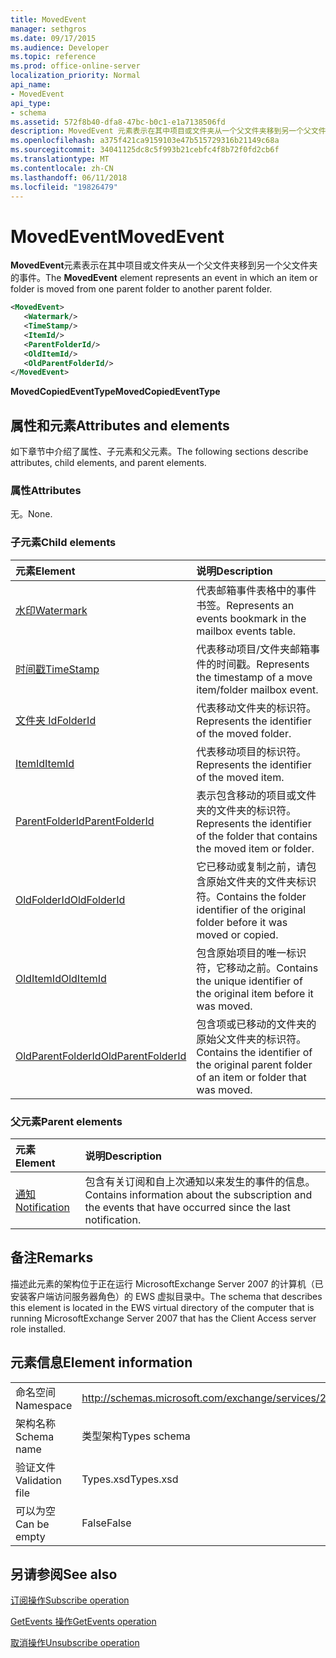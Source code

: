 ```yaml
---
title: MovedEvent
manager: sethgros
ms.date: 09/17/2015
ms.audience: Developer
ms.topic: reference
ms.prod: office-online-server
localization_priority: Normal
api_name:
- MovedEvent
api_type:
- schema
ms.assetid: 572f8b40-dfa8-47bc-b0c1-e1a7138506fd
description: MovedEvent 元素表示在其中项目或文件夹从一个父文件夹移到另一个父文件夹的事件。
ms.openlocfilehash: a375f421ca9159103e47b515729316b21149c68a
ms.sourcegitcommit: 34041125dc8c5f993b21cebfc4f8b72f0fd2cb6f
ms.translationtype: MT
ms.contentlocale: zh-CN
ms.lasthandoff: 06/11/2018
ms.locfileid: "19826479"
---
```

# <a name="movedevent"></a><span data-ttu-id="f2821-103">MovedEvent</span><span class="sxs-lookup"><span data-stu-id="f2821-103">MovedEvent</span></span>

<span data-ttu-id="f2821-104">**MovedEvent**元素表示在其中项目或文件夹从一个父文件夹移到另一个父文件夹的事件。</span><span class="sxs-lookup"><span data-stu-id="f2821-104">The **MovedEvent** element represents an event in which an item or folder is moved from one parent folder to another parent folder.</span></span> 
  
```xml
<MovedEvent>
   <Watermark/>
   <TimeStamp/>
   <ItemId/>
   <ParentFolderId/>
   <OldItemId/>
   <OldParentFolderId/>
</MovedEvent>
```

 <span data-ttu-id="f2821-105">**MovedCopiedEventType**</span><span class="sxs-lookup"><span data-stu-id="f2821-105">**MovedCopiedEventType**</span></span>
## <a name="attributes-and-elements"></a><span data-ttu-id="f2821-106">属性和元素</span><span class="sxs-lookup"><span data-stu-id="f2821-106">Attributes and elements</span></span>

<span data-ttu-id="f2821-107">如下章节中介绍了属性、子元素和父元素。</span><span class="sxs-lookup"><span data-stu-id="f2821-107">The following sections describe attributes, child elements, and parent elements.</span></span>
  
### <a name="attributes"></a><span data-ttu-id="f2821-108">属性</span><span class="sxs-lookup"><span data-stu-id="f2821-108">Attributes</span></span>

<span data-ttu-id="f2821-109">无。</span><span class="sxs-lookup"><span data-stu-id="f2821-109">None.</span></span>
  
### <a name="child-elements"></a><span data-ttu-id="f2821-110">子元素</span><span class="sxs-lookup"><span data-stu-id="f2821-110">Child elements</span></span>

|<span data-ttu-id="f2821-111">**元素**</span><span class="sxs-lookup"><span data-stu-id="f2821-111">**Element**</span></span>|<span data-ttu-id="f2821-112">**说明**</span><span class="sxs-lookup"><span data-stu-id="f2821-112">**Description**</span></span>|
|:-----|:-----|
|[<span data-ttu-id="f2821-113">水印</span><span class="sxs-lookup"><span data-stu-id="f2821-113">Watermark</span></span>](watermark.md) <br/> |<span data-ttu-id="f2821-114">代表邮箱事件表格中的事件书签。</span><span class="sxs-lookup"><span data-stu-id="f2821-114">Represents an events bookmark in the mailbox events table.</span></span>  <br/> |
|[<span data-ttu-id="f2821-115">时间戳</span><span class="sxs-lookup"><span data-stu-id="f2821-115">TimeStamp</span></span>](timestamp.md) <br/> |<span data-ttu-id="f2821-116">代表移动项目/文件夹邮箱事件的时间戳。</span><span class="sxs-lookup"><span data-stu-id="f2821-116">Represents the timestamp of a move item/folder mailbox event.</span></span>  <br/> |
|[<span data-ttu-id="f2821-117">文件夹 Id</span><span class="sxs-lookup"><span data-stu-id="f2821-117">FolderId</span></span>](folderid.md) <br/> |<span data-ttu-id="f2821-118">代表移动文件夹的标识符。</span><span class="sxs-lookup"><span data-stu-id="f2821-118">Represents the identifier of the moved folder.</span></span>  <br/> |
|[<span data-ttu-id="f2821-119">ItemId</span><span class="sxs-lookup"><span data-stu-id="f2821-119">ItemId</span></span>](itemid.md) <br/> |<span data-ttu-id="f2821-120">代表移动项目的标识符。</span><span class="sxs-lookup"><span data-stu-id="f2821-120">Represents the identifier of the moved item.</span></span>  <br/> |
|[<span data-ttu-id="f2821-121">ParentFolderId</span><span class="sxs-lookup"><span data-stu-id="f2821-121">ParentFolderId</span></span>](parentfolderid.md) <br/> |<span data-ttu-id="f2821-122">表示包含移动的项目或文件夹的文件夹的标识符。</span><span class="sxs-lookup"><span data-stu-id="f2821-122">Represents the identifier of the folder that contains the moved item or folder.</span></span>  <br/> |
|[<span data-ttu-id="f2821-123">OldFolderId</span><span class="sxs-lookup"><span data-stu-id="f2821-123">OldFolderId</span></span>](oldfolderid.md) <br/> |<span data-ttu-id="f2821-124">它已移动或复制之前，请包含原始文件夹的文件夹标识符。</span><span class="sxs-lookup"><span data-stu-id="f2821-124">Contains the folder identifier of the original folder before it was moved or copied.</span></span>  <br/> |
|[<span data-ttu-id="f2821-125">OldItemId</span><span class="sxs-lookup"><span data-stu-id="f2821-125">OldItemId</span></span>](olditemid.md) <br/> |<span data-ttu-id="f2821-126">包含原始项目的唯一标识符，它移动之前。</span><span class="sxs-lookup"><span data-stu-id="f2821-126">Contains the unique identifier of the original item before it was moved.</span></span>  <br/> |
|[<span data-ttu-id="f2821-127">OldParentFolderId</span><span class="sxs-lookup"><span data-stu-id="f2821-127">OldParentFolderId</span></span>](oldparentfolderid.md) <br/> |<span data-ttu-id="f2821-128">包含项或已移动的文件夹的原始父文件夹的标识符。</span><span class="sxs-lookup"><span data-stu-id="f2821-128">Contains the identifier of the original parent folder of an item or folder that was moved.</span></span>  <br/> |
   
### <a name="parent-elements"></a><span data-ttu-id="f2821-129">父元素</span><span class="sxs-lookup"><span data-stu-id="f2821-129">Parent elements</span></span>

|<span data-ttu-id="f2821-130">**元素**</span><span class="sxs-lookup"><span data-stu-id="f2821-130">**Element**</span></span>|<span data-ttu-id="f2821-131">**说明**</span><span class="sxs-lookup"><span data-stu-id="f2821-131">**Description**</span></span>|
|:-----|:-----|
|[<span data-ttu-id="f2821-132">通知</span><span class="sxs-lookup"><span data-stu-id="f2821-132">Notification</span></span>](notification-ex15websvcsotherref.md) <br/> |<span data-ttu-id="f2821-133">包含有关订阅和自上次通知以来发生的事件的信息。</span><span class="sxs-lookup"><span data-stu-id="f2821-133">Contains information about the subscription and the events that have occurred since the last notification.</span></span>  <br/> |
   
## <a name="remarks"></a><span data-ttu-id="f2821-134">备注</span><span class="sxs-lookup"><span data-stu-id="f2821-134">Remarks</span></span>

<span data-ttu-id="f2821-135">描述此元素的架构位于正在运行 MicrosoftExchange Server 2007 的计算机（已安装客户端访问服务器角色）的 EWS 虚拟目录中。</span><span class="sxs-lookup"><span data-stu-id="f2821-135">The schema that describes this element is located in the EWS virtual directory of the computer that is running MicrosoftExchange Server 2007 that has the Client Access server role installed.</span></span>
  
## <a name="element-information"></a><span data-ttu-id="f2821-136">元素信息</span><span class="sxs-lookup"><span data-stu-id="f2821-136">Element information</span></span>

|||
|:-----|:-----|
|<span data-ttu-id="f2821-137">命名空间</span><span class="sxs-lookup"><span data-stu-id="f2821-137">Namespace</span></span>  <br/> |http://schemas.microsoft.com/exchange/services/2006/types  <br/> |
|<span data-ttu-id="f2821-138">架构名称</span><span class="sxs-lookup"><span data-stu-id="f2821-138">Schema name</span></span>  <br/> |<span data-ttu-id="f2821-139">类型架构</span><span class="sxs-lookup"><span data-stu-id="f2821-139">Types schema</span></span>  <br/> |
|<span data-ttu-id="f2821-140">验证文件</span><span class="sxs-lookup"><span data-stu-id="f2821-140">Validation file</span></span>  <br/> |<span data-ttu-id="f2821-141">Types.xsd</span><span class="sxs-lookup"><span data-stu-id="f2821-141">Types.xsd</span></span>  <br/> |
|<span data-ttu-id="f2821-142">可以为空</span><span class="sxs-lookup"><span data-stu-id="f2821-142">Can be empty</span></span>  <br/> |<span data-ttu-id="f2821-143">False</span><span class="sxs-lookup"><span data-stu-id="f2821-143">False</span></span>  <br/> |
   
## <a name="see-also"></a><span data-ttu-id="f2821-144">另请参阅</span><span class="sxs-lookup"><span data-stu-id="f2821-144">See also</span></span>



[<span data-ttu-id="f2821-145">订阅操作</span><span class="sxs-lookup"><span data-stu-id="f2821-145">Subscribe operation</span></span>](subscribe-operation.md)
  
[<span data-ttu-id="f2821-146">GetEvents 操作</span><span class="sxs-lookup"><span data-stu-id="f2821-146">GetEvents operation</span></span>](getevents-operation.md)
  
[<span data-ttu-id="f2821-147">取消操作</span><span class="sxs-lookup"><span data-stu-id="f2821-147">Unsubscribe operation</span></span>](unsubscribe-operation.md)

